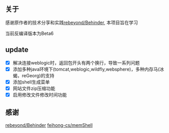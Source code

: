 ## 关于
感谢原作者的技术分享和实践[rebeyond/Behinder](https://github.com/rebeyond/Behinder), 本项目旨在学习

当前反编译版本为Beta6
## update
- [x] 解决连接weblogic时，返回包开头有两个换行，导致一系列问题
- [x] 添加多种java环境下(tomcat,weblogic,wildfly,websphere)，多种内存马(冰蝎，reGeorg)的支持
- [x] 添加shell生成菜单
- [x] 网站文件zip压缩功能
- [x] 启用修改文件修改时间功能

## 感谢
[rebeyond/Behinder](https://github.com/rebeyond/Behinder)
[feihong-cs/memShell](https://github.com/feihong-cs/memShell)